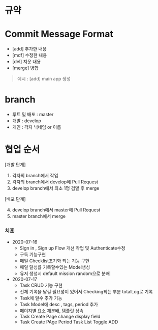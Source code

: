 # 규약

# Commit Message Format
- [add] 추가한 내용
- [mdf] 수정한 내용
- [del] 지운 내용
- [merge] 병합

> 예시 : [add] main app 생성

# branch
- 루트 및 배포 : master
- 개발 : develop
- 개인 : 각자 닉네임 or 이름

# 협업 순서

[개발 단계]
1. 각자의 branch에서 작업
2. 각자의 branch에서 develop에 Pull Request
3. develop branch에서 최소 1명 검열 후 merge 

[배포 단계]

4. develop branch에서 master에 Pull Request
5. master branch에서 merge


### 치훈
* 2020-07-16
  * Sign in , Sign up Flow 개선 작업 및 Authenticate수정
  * 구독 기능구현
  * 매일 Checklist초기화 되는 기능 구현
  * 매일 달성률 기록할수있는 Model생성
  * 유저 생성시 default mission random으로 분배
* 2020-07-17
  * Task CRUD 기능 구현
  * 전체 기록을 남길 필요성이 있어서 Checking되는 부분 totalLog로 기록
  * Task에 일수 추가 기능
  * Task Model에 desc , tags, period 추가
  * 페이지별 요소 재분배, 템플릿 상속
  * Task Create Page change display field
  * Task Create PAge Period Task List Toggle ADD